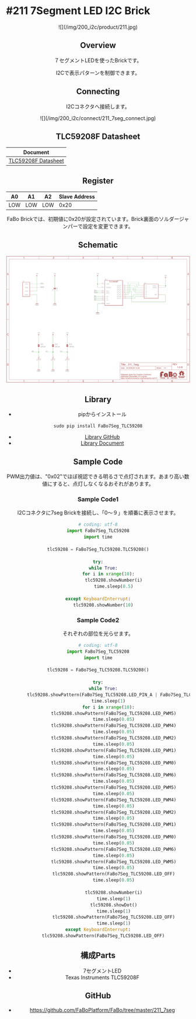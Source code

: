 # #211 7Segment LED I2C Brick

<center>![](/img/200_i2c/product/211.jpg)
<!--COLORME-->

## Overview
７セグメントLEDを使ったBrickです。

I2Cで表示パターンを制御できます。

## Connecting
I2Cコネクタへ接続します。

<center>![](/img/200_i2c/connect/211_7seg_connect.jpg)

## TLC59208F Datasheet
| Document |
| -- |
| [TLC59208F Datasheet](http://www.ti.com/jp/lit/gpn/tlc59208f) |

## Register
| A0 | A1 | A2 | Slave Address |
| -- | -- | -- | -- |
| LOW | LOW | LOW | 0x20 |

FaBo Brickでは、初期値に0x20が設定されています。Brick裏面のソルダージャンパーで設定を変更できます。

## Schematic
![](/img/200_i2c/schematic/211_7seg.png)

## Library

- pipからインストール
```
sudo pip install FaBo7Seg_TLC59208
```
- [Library GitHub](https://github.com/FaBoPlatform/FaBo7Segment-TLC59208-Python)
- [Library Document](http://fabo.io/doxygen/FaBo7Segment-TLC59208-Python/)

## Sample Code
PWM出力値は、"0x02"でほぼ視認できる明るさで点灯されます。あまり高い数値にすると、点灯しなくなるおそれがあります。

### Sample Code1

I2Cコネクタに7seg Brickを接続し、「0〜９」を順番に表示させます。

```python
# coding: utf-8
import FaBo7Seg_TLC59208
import time

tlc59208 = FaBo7Seg_TLC59208.TLC59208()

try:
    while True:
        for i in xrange(10):
            tlc59208.showNumber(i)
            time.sleep(0.5)

except KeyboardInterrupt:
    tlc59208.showNumber(10)
```

### Sample Code2

それぞれの部位を光らせます。

```python
# coding: utf-8
import FaBo7Seg_TLC59208
import time

tlc59208 = FaBo7Seg_TLC59208.TLC59208()

try:
    while True:
        tlc59208.showPattern(FaBo7Seg_TLC59208.LED_PIN_A | FaBo7Seg_TLC59208.LED_PIN_G | FaBo7Seg_TLC59208.LED_PIN_D);
        time.sleep(1)
        for i in xrange(10):
            tlc59208.showPattern(FaBo7Seg_TLC59208.LED_PWM5)
            time.sleep(0.05)
            tlc59208.showPattern(FaBo7Seg_TLC59208.LED_PWM4)
            time.sleep(0.05)
            tlc59208.showPattern(FaBo7Seg_TLC59208.LED_PWM2)
            time.sleep(0.05)
            tlc59208.showPattern(FaBo7Seg_TLC59208.LED_PWM1)
            time.sleep(0.05)
            tlc59208.showPattern(FaBo7Seg_TLC59208.LED_PWM0)
            time.sleep(0.05)
            tlc59208.showPattern(FaBo7Seg_TLC59208.LED_PWM6)
            time.sleep(0.05)
            tlc59208.showPattern(FaBo7Seg_TLC59208.LED_PWM5)
            time.sleep(0.05)
            tlc59208.showPattern(FaBo7Seg_TLC59208.LED_PWM4)
            time.sleep(0.05)
            tlc59208.showPattern(FaBo7Seg_TLC59208.LED_PWM2)
            time.sleep(0.05)
            tlc59208.showPattern(FaBo7Seg_TLC59208.LED_PWM1)
            time.sleep(0.05)
            tlc59208.showPattern(FaBo7Seg_TLC59208.LED_PWM0)
            time.sleep(0.05)
            tlc59208.showPattern(FaBo7Seg_TLC59208.LED_PWM6)
            time.sleep(0.05)
            tlc59208.showPattern(FaBo7Seg_TLC59208.LED_PWM5)
            time.sleep(0.05)
            tlc59208.showPattern(FaBo7Seg_TLC59208.LED_OFF)
            time.sleep(0.05)

            tlc59208.showNumber(i)
            time.sleep(1)
            tlc59208.showDot()
            time.sleep(1)
            tlc59208.showPattern(FaBo7Seg_TLC59208.LED_OFF)
            time.sleep(1)
except KeyboardInterrupt:
    tlc59208.showPattern(FaBo7Seg_TLC59208.LED_OFF)
```


## 構成Parts
- 7セグメントLED
- Texas Instruments TLC59208F

## GitHub
- https://github.com/FaBoPlatform/FaBo/tree/master/211_7seg
